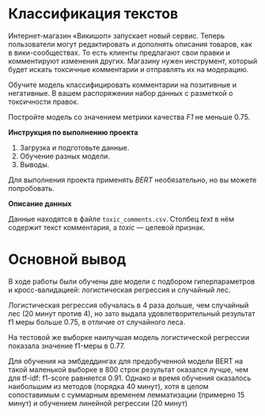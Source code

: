 # Классификация текстов 

Интернет-магазин «Викишоп» запускает новый сервис. Теперь пользователи могут редактировать и дополнять описания товаров, как в вики-сообществах. То есть клиенты предлагают свои правки и комментируют изменения других. Магазину нужен инструмент, который будет искать токсичные комментарии и отправлять их на модерацию. 

Обучите модель классифицировать комментарии на позитивные и негативные. В вашем распоряжении набор данных с разметкой о токсичности правок.

Постройте модель со значением метрики качества *F1* не меньше 0.75. 

**Инструкция по выполнению проекта**

1. Загрузка и подготовьте данные.
2. Обучение разных модели. 
3. Выводы.

Для выполнения проекта применять *BERT* необязательно, но вы можете попробовать.

**Описание данных**

Данные находятся в файле `toxic_comments.csv`. Столбец *text* в нём содержит текст комментария, а *toxic* — целевой признак.

# Основной вывод
В ходе работы были обучены две модели с подбором гиперпараметров и кросс-валидацией: логистическая регрессия и случайный лес.

Логистическая регрессия обучалась в 4 раза дольше, чем случайный лес (20 минут против 4), но зато выдала удовлетворительный результат f1 меры больше 0.75, в отличие от случайного леса.

На тестовой же выборке наилучшая модель логистической регрессии показала значение f1-меры в 0.77.    

Для обучения на эмбдеддингах для предобученной модели BERT на такой маленькой выборке в 800 строк результат оказался лучше, чем для tf-idf: f1-score равняется 0.91. Однако и время обучения оказалось наибольшим из методов (порядка 40 минут), хотя в целом сопоставимым с суммарным временем лемматизации (примерно 15 минут) и обучением линейной регрессии (20 минут)
